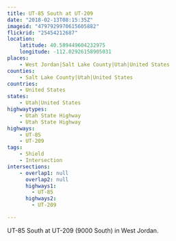```yaml
---
title: UT-85 South at UT-209
date: "2018-02-13T08:15:35Z"
imageid: "4797929970615605882"
flickrid: "25454212687"
location:
    latitude: 40.589449604232975
    longitude: -112.02926158905031
places:
    - West Jordan|Salt Lake County|Utah|United States
counties:
    - Salt Lake County|Utah|United States
countries:
    - United States
states:
    - Utah|United States
highwaytypes:
    - Utah State Highway
    - Utah State Highway
highways:
    - UT-85
    - UT-209
tags:
    - Shield
    - Intersection
intersections:
    - overlap1: null
      overlap2: null
      highways1:
        - UT-85
      highways2:
        - UT-209

---
```

UT-85 South at UT-209 (9000 South) in West Jordan.